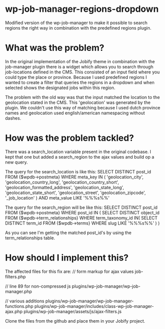 wp-job-manager-regions-dropdown
===============================

Modified version of the wp-job-manager to make it possible to search regions the right way in combination with the predefined regions plugin.


What was the problem?
=====================

In the original implementation of the Jobify theme in combination with the job-manager plugin there is a widget which allows you to search through job-locations defined in the CMS. This consisted of an input field where you could type the place or province. Because I used predefined regions I wanted to create a filter that queries the regions in a dropdown and when selected shows the designated jobs within this region.

The problem with the old way was that the input matched the location to the geolocation stated in the CMS. This 'geolocation' was generated by the plugin. We couldn't use this way of matching because I used dutch province names and geolocation used english/american namespacing without dashes.

How was the problem tackled?
============================

There was a search_location variable present in the original codebase. I kept that one but added a search_region to the ajax values and build op a new query.

The query for the search_location is like this:
SELECT DISTINCT post_id FROM {$wpdb->postmeta}
		    WHERE meta_key IN ( 'geolocation_city', 'geolocation_country_long', 'geolocation_country_short', 'geolocation_formatted_address', 'geolocation_state_long', 'geolocation_state_short', 'geolocation_street', 'geolocation_zipcode', '_job_location' ) 
		    AND meta_value LIKE '%%%s%%'

The query for the search_region will be like this:
SELECT DISTINCT post_id FROM {$wpdb->postmeta}
		    WHERE post_id IN (
		    	SELECT DISTINCT object_id FROM {$wpdb->term_relationships}
		    	WHERE term_taxonomy_id IN(
				SELECT DISTINCT term_id FROM {$wpdb->terms}
				    WHERE slug LIKE '%%%s%%'
				)
			)
			
As you can see I'm getting the matched post_id's by using the term_relationships table.

How should I implement this?
============================

The affected files for this fix are:
// form markup for ajax values
job-filters.php

// line 89 for non-compressed js
plugins/wp-job-manager/wp-job-manager.php

// various additions
plugins/wp-job-manager/wp-job-manager-functions.php
plugins/wp-job-manager/includes/class-wp-job-manager-ajax.php
plugins/wp-job-manager/assets/js/ajax-filters.js

Clone the files from the github and place them in your Jobify project.
